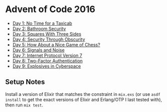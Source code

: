 # Advent of Code 2016

* [Day 1: No Time for a Taxicab](days/01)
* [Day 2: Bathroom Security](days/02)
* [Day 3: Squares With Three Sides](days/03)
* [Day 4: Security Through Obscurity](days/04)
* [Day 5: How About a Nice Game of Chess?](days/05)
* [Day 6: Signals and Noise](days/06)
* [Day 7: Internet Protocol Version 7](days/07)
* [Day 8: Two-Factor Authentication](days/08)
* [Day 9: Explosives in Cyberspace](days/09)

## Setup Notes

Install a version of Elixir that matches the constraint in `mix.exs` (or use
`asdf install` to get the exact versions of Elixir and Erlang/OTP I last tested
with), then run `mix test`.
